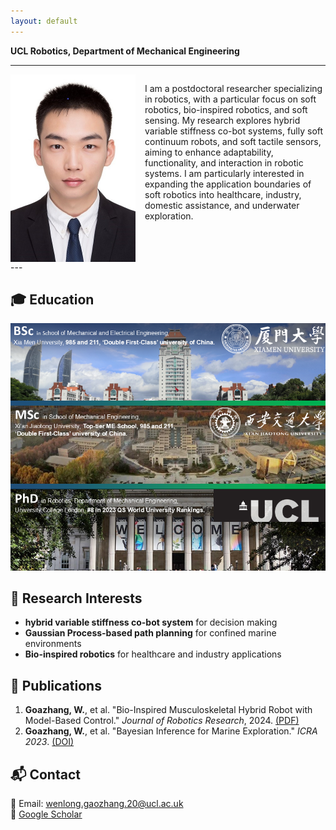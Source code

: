 ```yaml
---
layout: default
---
```


<!--# Dr. Wenlong Goazhang-->
**UCL Robotics, Department of Mechanical Engineering**

---
<div style="display: flex; align-items: flex-start; gap: 15px;">
    <img src="assets/images/ID Photo_Gaozhang Wenlong400600.jpg" alt="Dr. Wenlong Goazhang" width="200">
    <p>I am a postdoctoral researcher specializing in robotics, with a particular focus on soft robotics, bio-inspired robotics, and soft sensing. My research explores hybrid variable stiffness co-bot systems, fully soft continuum robots, and soft tactile sensors, aiming to enhance adaptability, functionality, and interaction in robotic systems. I am particularly interested in expanding the application boundaries of soft robotics into healthcare, industry, domestic assistance, and underwater exploration.</p>
</div>
---

## 🎓 Education
![My Education](assets/images/Research-Summary-Wenlong.png)

## 🔬 Research Interests
- **hybrid variable stiffness co-bot system** for decision making  
- **Gaussian Process-based path planning** for confined marine environments  
- **Bio-inspired robotics** for healthcare and industry applications  

## 📄 Publications
1. **Goazhang, W.**, et al. "Bio-Inspired Musculoskeletal Hybrid Robot with Model-Based Control." *Journal of Robotics Research*, 2024. [(PDF)](https://example.com)  
2. **Goazhang, W.**, et al. "Bayesian Inference for Marine Exploration." *ICRA 2023*. [(DOI)](https://example.com)  

## 📬 Contact
📧 Email: wenlong.gaozhang.20@ucl.ac.uk  
🔗 [Google Scholar](https://scholar.google.ca/citations?user=vhKVcqsAAAAJ&hl=en)  
